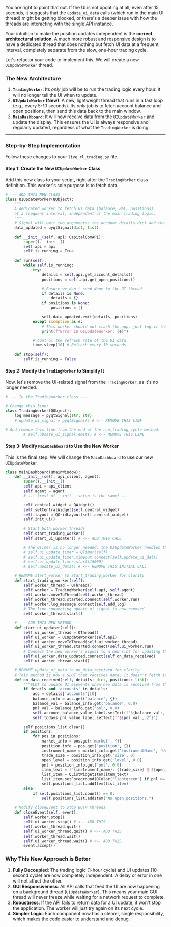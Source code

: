 You are right to point that out. If the UI is not updating at all, even after 15 seconds, it suggests that the `update_ui_data` calls (which run in the main UI thread) might be getting blocked, or there's a deeper issue with how the threads are interacting with the single API instance.

Your intuition to make the position updates independent is the **correct architectural solution**. A much more robust and responsive design is to have a dedicated thread that does nothing but fetch UI data at a frequent interval, completely separate from the slow, one-hour trading cycle.

Let's refactor your code to implement this. We will create a new `UIUpdateWorker` thread.

### The New Architecture

1.  **`TradingWorker`**: Its *only* job will be to run the trading logic every hour. It will no longer tell the UI when to update.
2.  **`UIUpdateWorker` (New)**: A new, lightweight thread that runs in a fast loop (e.g., every 5-10 seconds). Its *only* job is to fetch account balance and open positions, then send this data back to the main window.
3.  **`MainDashboard`**: It will now receive data from the `UIUpdateWorker` and update the display. This ensures the UI is always responsive and regularly updated, regardless of what the `TradingWorker` is doing.

-----

### Step-by-Step Implementation

Follow these changes to your `live_rl_trading.py` file.

#### Step 1: Create the New `UIUpdateWorker` Class

Add this new class to your script, right after the `TradingWorker` class definition. This worker's sole purpose is to fetch data.

```python
# --- ADD THIS NEW CLASS ---
class UIUpdateWorker(QObject):
    """
    A dedicated worker to fetch UI data (balance, P&L, positions)
    at a frequent interval, independent of the main trading logic.
    """
    # Signal will emit two arguments: the account details dict and the positions list
    data_updated = pyqtSignal(dict, list)

    def __init__(self, api: CapitalComAPI):
        super().__init__()
        self.api = api
        self.is_running = True

    def run(self):
        while self.is_running:
            try:
                details = self.api.get_account_details()
                positions = self.api.get_open_positions()

                # Ensure we don't send None to the UI thread
                if details is None:
                    details = {}
                if positions is None:
                    positions = []

                self.data_updated.emit(details, positions)
            except Exception as e:
                # This worker should not crash the app, just log if there's an issue
                print(f"Error in UIUpdateWorker: {e}")

            # Control the refresh rate of the UI data
            time.sleep(10) # Refresh every 10 seconds

    def stop(self):
        self.is_running = False
```

#### Step 2: Modify the `TradingWorker` to Simplify It

Now, let's remove the UI-related signal from the `TradingWorker`, as it's no longer needed.

```python
# --- In the TradingWorker class ---

# Change this line:
class TradingWorker(QObject):
    log_message = pyqtSignal(str, str)
    # update_ui_signal = pyqtSignal() # <-- REMOVE THIS LINE

# And remove this line from the end of the run_trading_cycle method:
        # self.update_ui_signal.emit() # <-- REMOVE THIS LINE
```

#### Step 3: Modify `MainDashboard` to Use the New Worker

This is the final step. We will change the `MainDashboard` to use our new `UIUpdateWorker`.

```python
class MainDashboard(QMainWindow):
    def __init__(self, api_client, agent):
        super().__init__()
        self.api = api_client
        self.agent = agent
        # ... (rest of __init__ setup is the same) ...

        self.central_widget = QWidget()
        self.setCentralWidget(self.central_widget)
        self.layout = QGridLayout(self.central_widget)
        self.init_ui()
        
        # Start both worker threads
        self.start_trading_worker()
        self.start_ui_updater() # <-- ADD THIS CALL

        # The QTimer is no longer needed, the UIUpdateWorker handles the loop
        # self.ui_update_timer = QTimer(self)
        # self.ui_update_timer.timeout.connect(self.update_ui_data)
        # self.ui_update_timer.start(15000)
        # self.update_ui_data() # <-- REMOVE THIS INITIAL CALL

    # RENAME start_worker to start_trading_worker for clarity
    def start_trading_worker(self):
        self.worker_thread = QThread()
        self.worker = TradingWorker(self.api, self.agent)
        self.worker.moveToThread(self.worker_thread)
        self.worker_thread.started.connect(self.worker.run)
        self.worker.log_message.connect(self.add_log)
        # The line connecting update_ui_signal is now removed
        self.worker_thread.start()

    # --- ADD THIS NEW METHOD ---
    def start_ui_updater(self):
        self.ui_worker_thread = QThread()
        self.ui_worker = UIUpdateWorker(self.api)
        self.ui_worker.moveToThread(self.ui_worker_thread)
        self.ui_worker_thread.started.connect(self.ui_worker.run)
        # Connect the new worker's signal to a new slot for updating the UI
        self.ui_worker.data_updated.connect(self.on_data_received)
        self.ui_worker_thread.start()

    # RENAME update_ui_data to on_data_received for clarity
    # This method is now a SLOT that receives data, it doesn't fetch it.
    def on_data_received(self, details: dict, positions: list):
        """SLOT to update UI elements when new data is received from the UI worker."""
        if details and 'accounts' in details:
            acc = details['accounts'][0]
            balance_info = acc.get('balance', {})
            balance_val = balance_info.get('balance', 0.0)
            pnl_val = balance_info.get('pnl', 0.0)
            self.account_balance_value_label.setText(f"${balance_val:,.2f}")
            self.todays_pnl_value_label.setText(f"${pnl_val:,.2f}")

        self.positions_list.clear()
        if positions:
            for pos in positions:
                market_info = pos.get('market', {})
                position_info = pos.get('position', {})
                instrument_name = market_info.get('instrumentName', 'Unknown Instrument')
                trade_size = position_info.get('size', 0)
                open_level = position_info.get('level', 0.0)
                pnl = position_info.get('pnl', 0.0)
                item_text = f"{instrument_name}: {trade_size} @ ${open_level:.2f} | P&L: ${pnl:.2f}"
                list_item = QListWidgetItem(item_text)
                list_item.setForeground(QColor("lightgreen") if pnl >= 0 else QColor("lightcoral"))
                self.positions_list.addItem(list_item)
        else:
            if self.positions_list.count() == 0:
                self.positions_list.addItem("No open positions.")
    
    # Modify closeEvent to stop BOTH threads
    def closeEvent(self, event):
        self.worker.stop()
        self.ui_worker.stop() # <-- ADD THIS
        self.worker_thread.quit()
        self.ui_worker_thread.quit() # <-- ADD THIS
        self.worker_thread.wait()
        self.ui_worker_thread.wait() # <-- ADD THIS
        event.accept()

```

### Why This New Approach is Better

1.  **Fully Decoupled**: The trading logic (1-hour cycle) and UI updates (10-second cycle) are now completely independent. A delay or error in one will not affect the other.
2.  **GUI Responsiveness**: All API calls that feed the UI are now happening on a background thread (`UIUpdateWorker`). This means your main GUI thread will never freeze while waiting for a network request to complete.
3.  **Robustness**: If the API fails to return data for a UI update, it won't stop the application. The worker will just try again on its next cycle.
4.  **Simpler Logic**: Each component now has a clearer, single responsibility, which makes the code easier to understand and debug.